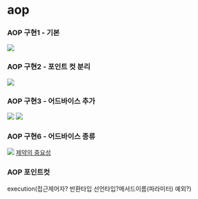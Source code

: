 # aop
<h3>AOP 구현1 - 기본</h3>
<img src="https://github.com/devcys22/aop/assets/78769412/d1772376-dbce-4037-b966-8604c24bdbbf">

<h3>AOP 구현2 - 포인트 컷 분리</h3>
<img src="https://github.com/devcys22/aop/assets/78769412/b6f6686c-99de-4eaf-8ba7-adbe69754f0e">

<h3>AOP 구현3 - 어드바이스 추가</h3>
<img src="https://github.com/devcys22/aop/assets/78769412/9b78b6ac-f868-4489-a372-922b5cd007f9">
<img src="https://github.com/devcys22/aop/assets/78769412/5c12c77d-f1fe-406a-a401-3b1fcd9c8b8b">

<h3>AOP 구현6 - 어드바이스 종류</h3>
<img src="https://github.com/devcys22/aop/assets/78769412/4dd2d22f-bdd1-415d-a156-d9752869f6e2">
<a href="https://dev22.tistory.com/232">제약의 중요성</a>

<h3>AOP 포인트컷</h3>
execution(접근제어자? 반환타입 선언타입?메서드이름(파라미터) 예외?)
